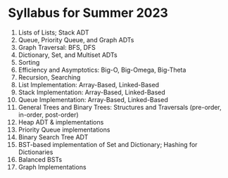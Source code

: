 Syllabus for Summer 2023
========================

1. Lists of Lists; Stack ADT  
2. Queue, Priority Queue, and Graph ADTs  
3. Graph Traversal: BFS, DFS  
4. Dictionary, Set, and Multiset ADTs  
5. Sorting  
6. Efficiency and Asymptotics: Big-O, Big-Omega, Big-Theta  
7. Recursion, Searching  
8. List Implementation: Array-Based, Linked-Based  
9. Stack Implementation: Array-Based, Linked-Based  
10. Queue Implementation: Array-Based, Linked-Based  
11. General Trees and Binary Trees: Structures and Traversals (pre-order, in-order, post-order)  
12. Heap ADT & implementations  
13. Priority Queue implementations
14. Binary Search Tree ADT
15. BST-based implementation of Set and Dictionary; Hashing for Dictionaries  
16. Balanced BSTs
17. Graph Implementations
